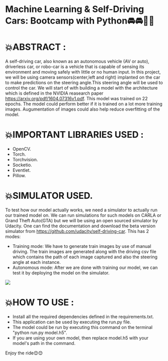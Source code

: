 # Machine Learning & Self-Driving Cars: Bootcamp with Python🚘🚘🚗🚗


# 💥ABSTRACT :

   A self-driving car, also known as an autonomous vehicle (AV or auto), driverless car, or robo-car is a vehicle that is capable of sensing its environment and moving safely with little or no human input. In this project, we will be using camera sensors(center,left and right) implanted on the car to make predictions on the steering angle.This steering angle will be used to control the car. We will start of with building a model with the architecture which is defined in the NVIDIA reasearch paper https://arxiv.org/pdf/1604.07316v1.pdf. This model was trained on 22 epochs. The model could perform better if it is trained on a lot more training images. Augumentation of images could also help reduce overfitting of the model.

 
 # 💥IMPORTANT LIBRARIES USED :
   * OpenCV.
   * Torch.
   * Torchvision.
   * Socketio.
   * Eventlet.
   * Pillow.


# 💥SIMULATOR USED.
   To test how our model actually works, we need a simulator to actually run our trained model on. We can run simulations for such models on CARLA or Grand Theft Auto(GTA) but we will be using an open sourced simulator by Udacity. One can find the documentation and download the beta version simulator from https://github.com/udacity/self-driving-car.
   This has 2 modes:
   * Training mode: We have to generate train images by use of manual driving. The train images are generated along with the driving csv file which contains the path of each image captured and also the steering angle at each instance.
   * Autonomous mode: After we are done with training our model, we can test it by deploying the model on the simulator.


![](Self_Driving_Car_Simulation.gif)

# 💥HOW TO USE :
   * Install all the required dependencies defined in the requirements.txt.
   * This application can be used by executing the run.py file.
   * The model could be run by executing this command on the terminal  "python run.py model.h5".
   * If you are using your own model, then replace model.h5 with your model's path in the command.

Enjoy the ride😊😊

